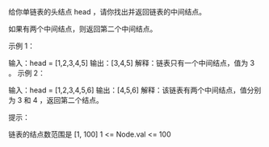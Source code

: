 给你单链表的头结点 head ，请你找出并返回链表的中间结点。

如果有两个中间结点，则返回第二个中间结点。

示例 1：

输入：head = [1,2,3,4,5]
输出：[3,4,5]
解释：链表只有一个中间结点，值为 3 。
示例 2：

输入：head = [1,2,3,4,5,6]
输出：[4,5,6]
解释：该链表有两个中间结点，值分别为 3 和 4 ，返回第二个结点。

提示：

链表的结点数范围是 [1, 100]
1 <= Node.val <= 100
